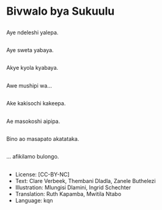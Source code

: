 # Bivwalo bya Sukuulu

##
Aye ndeleshi yalepa.

##
Aye sweta yabaya.

##
Akye kyola kyabaya.

##
Awe mushipi wa...

##
Ake kakisochi kakeepa.

##
Ae masokoshi aipipa.

##
Bino ao masapato akatataka.

##
... afikilamo bulongo.

##
* License: [CC-BY-NC]
* Text: Clare Verbeek, Thembani Dladla, Zanele Buthelezi
* Illustration: Mlungisi Dlamini, Ingrid Schechter
* Translation: Ruth Kapamba, Mwitila Ntabo
* Language: kqn
